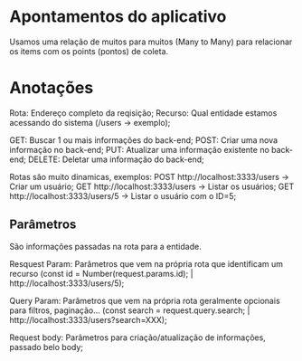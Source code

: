 # Apontamentos do aplicativo

Usamos uma relação de muitos para muitos (Many to Many) para relacionar os items com os points (pontos) de coleta.

# Anotações

Rota: Endereço completo da reqisição;
Recurso: Qual entidade estamos acessando do sistema (/users -> exemplo);

GET: Buscar 1 ou mais informações do back-end;
POST: Criar uma nova informação no back-end;
PUT: Atualizar uma informação existente no back-end;
DELETE: Deletar uma informação do back-end;

Rotas são muito dinamicas, exemplos:
POST http://localhost:3333/users -> Criar um usuário;
GET http://localhost:3333/users -> Listar os usuários;
GET http://localhost:3333/users/5 -> Listar o usuário com o ID=5;

## Parâmetros

São informações passadas na rota para a entidade.

Resquest Param: Parâmetros que vem na própria rota que identificam um recurso (const id = Number(request.params.id); | http://localhost:3333/users/5);

Query Param: Parâmetros que vem na própria rota geralmente opcionais para filtros, paginação... (const search = request.query.search; | http://localhost:3333/users?search=XXX);

Request body: Parâmetros para criação/atualização de informações, passado belo body;
